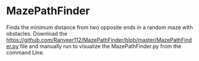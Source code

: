 # MazePathFinder
Finds the minimum distance from two opposite ends in a random maze with obstacles. Download the https://github.com/Ranveer112/MazePathFinder/blob/master/MazePathFinder.py file and manually run to visualize the MazePathFinder.py from the command Line.
